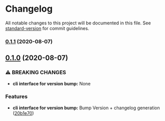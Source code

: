 # Changelog

All notable changes to this project will be documented in this file. See [standard-version](https://github.com/conventional-changelog/standard-version) for commit guidelines.

### [0.1.1](https://github.com/eladyaniv01/SC2MapAnalysis/compare/v0.1.0...v0.1.1) (2020-08-07)

## [0.1.0](https://github.com/eladyaniv01/SC2MapAnalysis/compare/v0.0.24...v0.1.0) (2020-08-07)


### ⚠ BREAKING CHANGES

* **cli interface for version bump:** None

### Features

* **cli interface for version bump:** Bump Version + changelog generation ([20b1e70](https://github.com/eladyaniv01/SC2MapAnalysis/commit/20b1e70693a3aef37eba068fb38965c82d076716))
